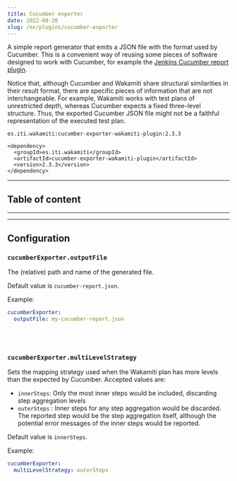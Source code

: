 ```yaml
---
title: Cucumber exporter
date: 2022-09-20
slug: /en/plugins/cucumber-exporter
---
```


A simple report generator that emits a JSON file with the format used by Cucumber. This is a convenient way of reusing 
some pieces of software designed to work with Cucumber, for example the
[Jenkins Cucumber report plugin](https://github.com/jenkinsci/cucumber-reports-plugin).

Notice that, although Cucumber and Wakamiti share structural similarities in their result format, there are specific 
pieces of information that are not interchangeable. For example, Wakamiti works with test plans of unrestricted depth, 
whereas Cucumber expects a fixed three-level structure. Thus, the exported Cucumber JSON file might not be a faithful 
representation of the executed test plan.

```text tabs=coord name=yaml
es.iti.wakamiti:cucumber-exporter-wakamiti-plugin:2.3.3
```

```text tabs=coord name=maven
<dependency>
  <groupId>es.iti.wakamiti</groupId>
  <artifactId>cucumber-exporter-wakamiti-plugin</artifactId>
  <version>2.3.3</version>
</dependency>
```

---
## Table of content

---

---
## Configuration


###  `cucumberExporter.outputFile`
The (relative) path and name of the generated file.

Default value is `cucumber-report.json`.

Example:

```yaml
cucumberExporter:
  outputFile: my-cucumber-report.json
```

<br /><br />

### `cucumberExporter.multiLevelStrategy`
Sets the mapping strategy used when the Wakamiti plan has more levels than the expected by Cucumber. Accepted values are:
- `innerSteps`: Only the most inner steps would be included, discarding step aggregation levels
- `outerSteps` : Inner steps for any step aggregation would be discarded. The reported step would be the step 
  aggregation itself, although the potential error messages of the inner steps would be reported.

Default value is `innerSteps`.

Example:

```yaml
cucumberExporter:
  multiLevelStrategy: outerSteps
```
